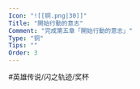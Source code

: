 ```yaml
---
Icon: "![[铜.png|30]]"
Title: "開始行動的意志"
Comment: "完成第五章「開始行動的意志」"
Type: "铜"
Tips: ""
Order: 3
---
```


#英雄传说/闪之轨迹/奖杯 